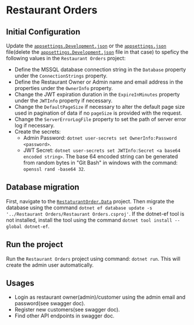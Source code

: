 # Restaurant Orders
## Initial Configuration
Update the [`appsettings.Development.json`](Restaurant%20Orders%2Fappsettings.Development.json)
or the [`appsettings.json`](Restaurant%20Orders%2Fappsettings.json) file(delete the [`appsettings.Development.json`](Restaurant%20Orders%2Fappsettings.Development.json) 
file in that case) to speficy the following values in the `Restaurant Orders` project:
- Define the MSSQL database connection string in the `Database` property under the `ConnectionStrings` property.
- Define the Restaurant Owner or Admin name and email address in the properties under the `OwnerInfo` property.
- Change the JWT expiration duration in the `ExpireInMinutes` property under the `JWTInfo` property if necessary.
- Change the `DefaultPageSize` if necessary to alter the default page size used in pagination of data if no `pageSize` is provided with the request.
- Change the `ServerErrorLogFile` property to set the path of server error log if necessary.
- Create the secrets:
  - Admin Password: `dotnet user-secrets set OwnerInfo:Password <password>`.
  - JWT Secret: `dotnet user-secrets set JWTInfo:Secret <a base64 encoded string>`. The base 64 encoded string can be generated from random bytes in "Git Bash" in windows with the command: `openssl rand -base64 32`.

## Database migration
First, navigate to the [`RestaturantOrder.Data`](RestaturantOrder.Data) project.
Then migrate the database using the command `dotnet ef database update -s '../Restaurant Orders/Restaurant Orders.csproj'`.
If the dotnet-ef tool is not installed, install the tool using the command `dotnet tool install --global dotnet-ef`.

## Run the project
Run the `Restaurant Orders` project using command: `dotnet run`. This will create the admin user automatically.

## Usages
- Login as restaurant owner(admin)/customer using the admin email and password(see swagger doc).
- Register new customers(see swagger doc).
- Find other API endpoints in swagger doc.
